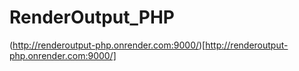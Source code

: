 # RenderOutput_PHP

(http://renderoutput-php.onrender.com:9000/)[http://renderoutput-php.onrender.com:9000/]
